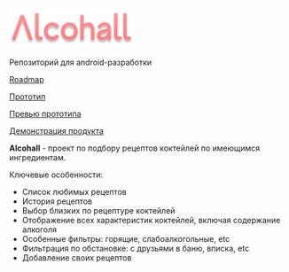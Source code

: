![logo](Alcohall.png)

Репозиторий для android-разработки

[Roadmap](https://docs.google.com/document/d/15bXLmbtc881bv2jt1gGz0ecm2aCsXS1C6TJivLX6Tbs/edit?usp=sharing)

[Прототип](https://www.figma.com/proto/hZVYO5mYISRsu7l3EePGMc/Alcohall?node-id=21%3A298&viewport=188,552,0.31530895829200745&scaling=scale-down)

[Превью прототипа](https://youtu.be/VqG-Ymbw4aQ)

[Демонстрация продукта](https://youtu.be/qsWj66_bhqs)

<b>Alcohall</b> - проект по подбору рецептов коктейлей по имеющимся ингредиентам.

Ключевые особенности:
- Список любимых рецептов
- История рецептов
- Выбор близких по рецептуре коктейлей
- Отображение всех характеристик коктейлей, включая содержание алкоголя
- Особенные фильтры: горящие, слабоалкогольные, etc
- Фильтрация по обстановке: с друзьями в баню, вписка, etc
- Добавление своих рецептов

